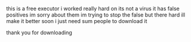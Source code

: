 this is a free executor i worked really hard on its not a virus it has false positives im sorry about them im trying to stop the false but there hard ill make it better soon i just need sum people to download it 

thank you for downloading
